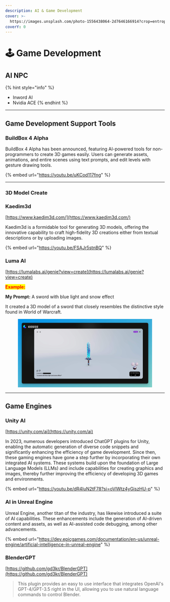 ```yaml
---
description: AI & Game Development
cover: >-
  https://images.unsplash.com/photo-1556438064-2d7646166914?crop=entropy&cs=srgb&fm=jpg&ixid=M3wxOTcwMjR8MHwxfHNlYXJjaHwxfHxnYW1lJTIwZGV2ZWxvcG1lbnR8ZW58MHx8fHwxNzE4NjAwNTc5fDA&ixlib=rb-4.0.3&q=85
coverY: 0
---
```


# 🕹️ Game Development

## AI NPC

{% hint style="info" %}
* Inword AI
* Nvidia ACE
{% endhint %}

***

## Game Development Support Tools

### BuildBox 4 Alpha

BuildBox 4 Alpha has been announced, featuring AI-powered tools for non-programmers to create 3D games easily. Users can generate assets, animations, and entire scenes using text prompts, and edit levels with gesture drawing tools.&#x20;

{% embed url="https://youtu.be/uKCod117fng" %}

***

### 3D Model Create

### Kaedim3d

[https://www.kaedim3d.com/](https://www.kaedim3d.com/)

Kaedim3d is a formidable tool for generating 3D models, offering the innovative capability to craft high-fidelity 3D creations either from textual descriptions or by uploading images.

{% embed url="https://youtu.be/FSAJr5stnBQ" %}

### Luma AI

[https://lumalabs.ai/genie?view=create](https://lumalabs.ai/genie?view=create)



<mark style="color:red;">**Example:**</mark>&#x20;

**My Prompt:** A sword with blue light and snow effect

It created a 3D model of a sword that closely resembles the distinctive style found in World of Warcraft.

<figure><img src="../../.gitbook/assets/GDrasAXagAEC1KT.jpeg" alt=""><figcaption></figcaption></figure>



***

## Game Engines

### Unity AI

[https://unity.com/ai](https://unity.com/ai)

In 2023, numerous developers introduced ChatGPT plugins for Unity, enabling the automatic generation of diverse code snippets and significantly enhancing the efficiency of game development. Since then, these gaming engines have gone a step further by incorporating their own integrated AI systems. These systems build upon the foundation of Large Language Models (LLMs) and include capabilities for creating graphics and images, thereby further improving the efficiency of developing 3D games and environments.

{% embed url="https://youtu.be/dR4IuN2tF78?si=oVlWtz4yGiszHU-p" %}

### AI in Unreal Engine

Unreal Engine, another titan of the industry, has likewise introduced a suite of AI capabilities. These enhancements include the generation of AI-driven content and assets, as well as AI-assisted code debugging, among other advancements.

{% embed url="https://dev.epicgames.com/documentation/en-us/unreal-engine/artificial-intelligence-in-unreal-engine" %}

### BlenderGPT

[https://github.com/gd3kr/BlenderGPT](https://github.com/gd3kr/BlenderGPT)

> This plugin provides an easy to use interface that integrates OpenAI's GPT-4/GPT-3.5 right in the UI, allowing you to use natural language commands to control Blender.





